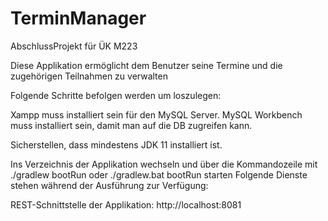 # TerminManager
AbschlussProjekt für ÜK M223

Diese Applikation ermöglicht dem Benutzer seine Termine und die zugehörigen Teilnahmen zu verwalten


Folgende Schritte befolgen werden um loszulegen:

Xampp muss installiert sein für den MySQL Server.
MySQL Workbench muss installiert sein, damit man auf die DB zugreifen kann.

Sicherstellen, dass mindestens JDK 11 installiert ist.

Ins Verzeichnis der Applikation wechseln und über die Kommandozeile mit ./gradlew bootRun oder ./gradlew.bat bootRun starten
Folgende Dienste stehen während der Ausführung zur Verfügung:

REST-Schnittstelle der Applikation: http://localhost:8081
